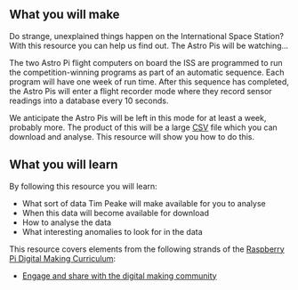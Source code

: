 ## What you will make
Do strange, unexplained things happen on the International Space Station? With this resource you can help us find out. The Astro Pis will be watching...

The two Astro Pi flight computers on board the ISS are programmed to run the competition-winning programs as part of an automatic sequence. Each program will have one week of run time. After this sequence has completed, the Astro Pis will enter a flight recorder mode where they record sensor readings into a database every 10 seconds.

We anticipate the Astro Pis will be left in this mode for at least a week, probably more. The product of this will be a large [CSV](https://en.wikipedia.org/wiki/Comma-separated_values) file which you can download and analyse. This resource will show you how to do this.

## What you will learn
By following this resource you will learn:

- What sort of data Tim Peake will make available for you to analyse
- When this data will become available for download
- How to analyse the data
- What interesting anomalies to look for in the data

This resource covers elements from the following strands of the [Raspberry Pi Digital Making Curriculum](https://www.raspberrypi.org/curriculum/):

- [Engage and share with the digital making community](https://www.raspberrypi.org/curriculum/community-and-sharing/creator)

